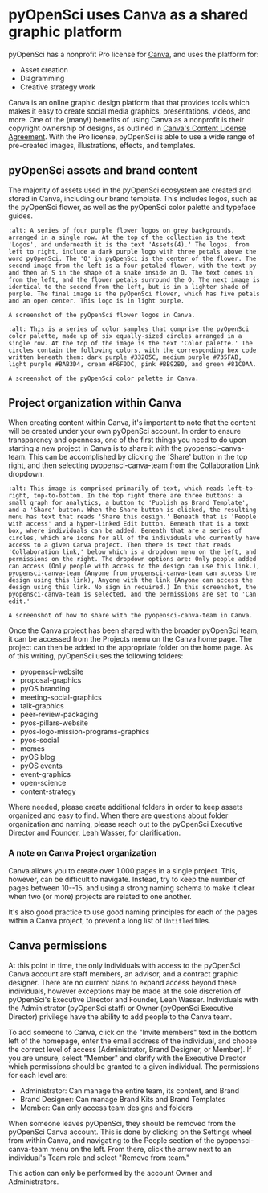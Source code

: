 # pyOpenSci uses Canva as a shared graphic platform

pyOpenSci has a nonprofit Pro license for [Canva](https://www.canva.com/), and uses the platform for:
* Asset creation
* Diagramming
* Creative strategy work

Canva is an online graphic design platform that that provides tools which makes it easy to create social media graphics, presentations, videos, and more. One of the (many!) benefits of using Canva as a nonprofit is their copyright ownership of designs, as outlined in [Canva's Content License Agreement](https://www.canva.com/policies/content-license-agreement/). With the Pro license, pyOpenSci is able to use a wide range of pre-created images, illustrations, effects, and templates.

## pyOpenSci assets and brand content

The majority of assets used in the pyOpenSci ecosystem are created and stored in Canva, including our brand template. This includes logos, such as the pyOpenSci flower, as well as the pyOpenSci color palette and typeface guides.

```{figure} /images/canva-images/pyos-flowers.png
:alt: A series of four purple flower logos on grey backgrounds, arranged in a single row. At the top of the collection is the text 'Logos', and underneath it is the text 'Assets(4).' The logos, from left to right, include a dark purple logo with three petals above the word pyOpenSci. The 'O' in pyOpenSci is the center of the flower. The second image from the left is a four-petaled flower, with the text py and then an S in the shape of a snake inside an O. The text comes in from the left, and the flower petals surround the O. The next image is identical to the second from the left, but is in a lighter shade of purple. The final image is the pyOpenSci flower, which has five petals and an open center. This logo is in light purple.

A screenshot of the pyOpenSci flower logos in Canva.
```

```{figure} /images/canva-images/pyos-color-palette.png
:alt: This is a series of color samples that comprise the pyOpenSci color palette, made up of six equally-sized circles arranged in a single row. At the top of the image is the text 'Color palette.' The circles contain the following colors, with the corresponding hex code written beneath them: dark purple #33205C, medium purple #735FAB, light purple #BAB3D4, cream #F6F0DC, pink #BB92B0, and green #81C0AA.

A screenshot of the pyOpenSci color palette in Canva.
```

## Project organization within Canva

When creating content within Canva, it's important to note that the content will be created under your own pyOpenSci account. In order to ensure transparency and openness, one of the first things you need to do upon starting a new project in Canva is to share it with the pyopensci-canva-team. This can be accomplished by clicking the 'Share' button in the top right, and then selecting pyopensci-canva-team from the Collaboration Link dropdown.

```{figure} /images/canva-images/canva-share.png
:alt: This image is comprised primarily of text, which reads left-to-right, top-to-bottom. In the top right there are three buttons: a small graph for analytics, a button to 'Publish as Brand Template', and a 'Share' button. When the Share button is clicked, the resulting menu has text that reads 'Share this design.' Beneath that is 'People with access' and a hyper-linked Edit button. Beneath that is a text box, where individuals can be added. Beneath that are a series of circles, which are icons for all of the individuals who currently have access to a given Canva project. Then there is text that reads 'Collaboration link,' below which is a dropdown menu on the left, and permissions on the right. The dropdown options are: Only people added can access (Only people with access to the design can use this link.), pyopensci-canva-team (Anyone from pyopensci-canva-team can access the design using this link), Anyone with the link (Anyone can access the design using this link. No sign in required.) In this screenshot, the pyopensci-canva-team is selected, and the permissions are set to 'Can edit.'

A screenshot of how to share with the pyopensci-canva-team in Canva.
```

Once the Canva project has been shared with the broader pyOpenSci team, it can be accessed from the Projects menu on the Canva home page. The project can then be added to the appropriate folder on the home page. As of this writing, pyOpenSci uses the following folders:

* pyopensci-website
* proposal-graphics
* pyOS branding
* meeting-social-graphics
* talk-graphics
* peer-review-packaging
* pyos-pillars-website
* pyos-logo-mission-programs-graphics
* pyos-social
* memes
* pyOS blog
* pyOS events
* event-graphics
* open-science
* content-strategy

Where needed, please create additional folders in order to keep assets organized and easy to find. When there are questions about folder organization and naming, please reach out to the pyOpenSci Executive Director and Founder, Leah Wasser, for clarification.

### A note on Canva Project organization

Canva allows you to create over 1,000 pages in a single project. This, however, can be difficult to navigate. Instead, try to keep the number of pages between 10--15, and using a strong naming schema to make it clear when two (or more) projects are related to one another. 

It's also good practice to use good naming principles for each of the pages within a Canva project, to prevent a long list of `Untitled` files.

## Canva permissions

At this point in time, the only individuals with access to the pyOpenSci Canva account are staff members, an advisor, and a contract graphic designer. There are no current plans to expand access beyond these individuals, however exceptions may be made at the sole discretion of pyOpenSci's Executive Director and Founder, Leah Wasser. Individuals with the Administrator (pyOpenSci staff) or Owner (pyOpenSci Executive Director) privilege have the ability to add people to the Canva team.

To add someone to Canva, click on the "Invite members" text in the bottom left of the homepage, enter the email address of the individual, and choose the correct level of access (Administrator, Brand Designer, or Member). If you are unsure, select "Member" and clarify with the Executive Director which permissions should be granted to a given individual. The permissions for each level are:

* Administrator: Can manage the entire team, its content, and Brand
* Brand Designer: Can manage Brand Kits and Brand Templates
* Member: Can only access team designs and folders

When someone leaves pyOpenSci, they should be removed from the pyOpenSci Canva account. This is done by clicking on the Settings wheel from within Canva, and navigating to the People section of the pyopensci-canva-team menu on the left. From there, click the arrow next to an individual's Team role and select "Remove from team." 

This action can only be performed by the account Owner and Administrators.